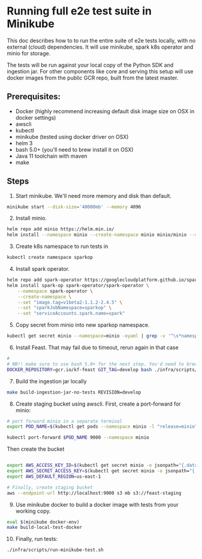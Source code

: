# Running full e2e test suite in Minikube

This doc describes how to to run the entire suite of e2e tests locally, with no external (cloud) dependencies. It will use minikube, spark k8s operator and minio for storage.

The tests will be run against your local copy of the Python SDK and ingestion jar. For other components like core and serving this setup will use docker images from the public GCR repo, built from the latest master.

## Prerequisites:
* Docker (highly recommend increasing default disk image size on OSX in docker settings)
* awscli
* kubectl
* minikube (tested using docker driver on OSX)
* helm 3
* bash 5.0+ (you'll need to brew install it on OSX)
* Java 11 toolchain with maven
* make

## Steps

1. Start minikube. We'll need more memory and disk than default.
```bash
minikube start --disk-size='40000mb' --memory 4096
```

2. Install minio. 
```bash
helm repo add minio https://helm.min.io/
helm install --namespace minio --create-namespace minio minio/minio --set resources.requests.memory=2Gi
```

3. Create k8s namespace to run tests in
```bash
kubectl create namespace sparkop
```

4. Install spark operator.
```bash
helm repo add spark-operator https://googlecloudplatform.github.io/spark-on-k8s-operator
helm install spark-op spark-operator/spark-operator \
	--namespace spark-operator \
	--create-namespace \
	--set "image.tag=v1beta2-1.1.2-2.4.5" \
	--set "sparkJobNamespace=sparkop" \
	--set "serviceAccounts.spark.name=spark"
```

5. Copy secret from minio into new sparkop namespace.
```bash
kubectl get secret minio --namespace=minio -oyaml | grep -v '^\s*namespace:\s' | kubectl apply --namespace=sparkop -f -
```

6. Install Feast. That may fail due to timeout, rerun again in that case
```bash
#
# NB!! make sure to use bash 5.0+ for the next step. You'd need to brew install it on OSX
DOCKER_REPOSITORY=gcr.io/kf-feast GIT_TAG=develop bash ./infra/scripts/setup-e2e-local.sh
```

7. Build the ingestion jar locally
```bash
make build-ingestion-jar-no-tests REVISION=develop
```

8. Create staging bucket using awscli. First, create a port-forward for minio:
```bash
# port forward minio in a separate terminal
export POD_NAME=$(kubectl get pods --namespace minio -l "release=minio" -o jsonpath="{.items[0].metadata.name}")

kubectl port-forward $POD_NAME 9000 --namespace minio
```
Then create the bucket
```bash

export AWS_ACCESS_KEY_ID=$(kubectl get secret minio -o jsonpath="{.data.accesskey}" -n minio | base64 --decode)
export AWS_SECRET_ACCESS_KEY=$(kubectl get secret minio -o jsonpath="{.data.secretkey}" -n minio | base64 --decode)
export AWS_DEFAULT_REGION=us-east-1

# Finally, create staging bucket
aws --endpoint-url http://localhost:9000 s3 mb s3://feast-staging
```

9. Use minikube docker to build a docker image with tests from your working copy.
```bash
eval $(minikube docker-env)
make build-local-test-docker
```

10. Finally, run tests:
```bash
./infra/scripts/run-minikube-test.sh
```
